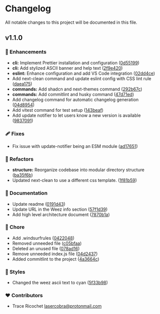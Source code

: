 # Changelog

All notable changes to this project will be documented in this file.

## v1.1.0


### 🚀 Enhancements

- **cli:** Implement Prettier installation and configuration ([0d55199](https://github.com/TraceRicochet/weez-cli/commit/0d55199))
- **cli:** Add stylized ASCII banner and help text ([2f9e420](https://github.com/TraceRicochet/weez-cli/commit/2f9e420))
- **eslint:** Enhance configuration and add VS Code integration ([02dd4ce](https://github.com/TraceRicochet/weez-cli/commit/02dd4ce))
- Add next-clean command and update eslint config with CSS lint rule ([daea175](https://github.com/TraceRicochet/weez-cli/commit/daea175))
- **commands:** Add shadcn and next-themes command ([292b67c](https://github.com/TraceRicochet/weez-cli/commit/292b67c))
- **commands:** Add commitlint and husky command ([47d71ed](https://github.com/TraceRicochet/weez-cli/commit/47d71ed))
- Add changelog command for automatic changelog generation ([04d8954](https://github.com/TraceRicochet/weez-cli/commit/04d8954))
- Add vitest command for test setup ([143beaf](https://github.com/TraceRicochet/weez-cli/commit/143beaf))
- Add update notifier to let users know a new version is available ([9837091](https://github.com/TraceRicochet/weez-cli/commit/9837091))

### 🩹 Fixes

- Fix issue with update-notifier being an ESM module ([ad17651](https://github.com/TraceRicochet/weez-cli/commit/ad17651))

### 💅 Refactors

- **structure:** Reorganize codebase into modular directory structure ([ba35f6b](https://github.com/TraceRicochet/weez-cli/commit/ba35f6b))
- Updated next-clean to use a different css template. ([1f81b59](https://github.com/TraceRicochet/weez-cli/commit/1f81b59))

### 📖 Documentation

- Update readme ([0191d43](https://github.com/TraceRicochet/weez-cli/commit/0191d43))
- Update URL in the Weez info section ([57f1d39](https://github.com/TraceRicochet/weez-cli/commit/57f1d39))
- Add high level architecture document ([7870b1a](https://github.com/TraceRicochet/weez-cli/commit/7870b1a))

### 🏡 Chore

- Add .windsurfrules ([0422048](https://github.com/TraceRicochet/weez-cli/commit/0422048))
- Removed unneeded file ([c05bfaa](https://github.com/TraceRicochet/weez-cli/commit/c05bfaa))
- Deleted an unused file ([078ad16](https://github.com/TraceRicochet/weez-cli/commit/078ad16))
- Remove unneeded index.js file ([04d2437](https://github.com/TraceRicochet/weez-cli/commit/04d2437))
- Added commitlint to the project ([4a3664c](https://github.com/TraceRicochet/weez-cli/commit/4a3664c))

### 🎨 Styles

- Changed the weez ascii text to cyan ([5f33b98](https://github.com/TraceRicochet/weez-cli/commit/5f33b98))

### ❤️ Contributors

- Trace Ricochet <lasercobra@protonmail.com>

